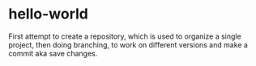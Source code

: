 # hello-world

First attempt to create a repository, which is used to organize a single project, then doing branching, to work on different versions and make a commit aka save changes.
